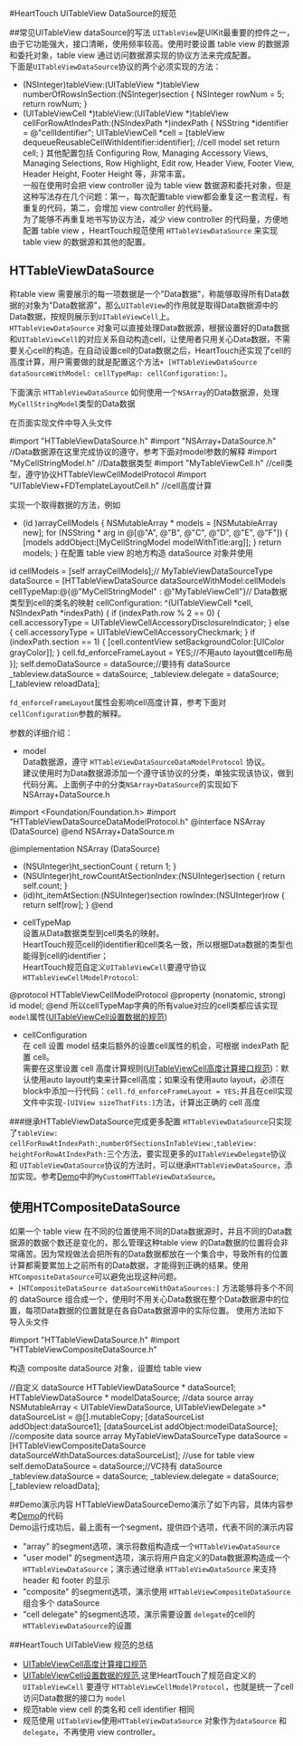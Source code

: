 #HeartTouch UITableView DataSource的规范

##常见UITableView dataSource的写法
`UITableView`是UIKit最重要的控件之一，由于它功能强大，接口清晰，使用频率较高。使用时要设置 table view 的数据源和委托对象，table view 通过访问数据源实现的协议方法来完成配置。  
下面是`UITableViewDataSource`协议的两个必须实现的方法：

- (NSInteger)tableView:(UITableView *)tableView numberOfRowsInSection:(NSInteger)section
{
NSInteger rowNum = 5;
return rowNum;
}
- (UITableViewCell *)tableView:(UITableView *)tableView cellForRowAtIndexPath:(NSIndexPath *)indexPath
{
NSString *identifier = @"cellIdentifier";
UITableViewCell *cell = [tableView dequeueReusableCellWithIdentifier:identifier];
//cell model set
return cell;
}
其他配置包括 Configuring Row, Managing Accessory Views, Managing Selections, Row Highlight, Edit row, Header View, Footer View, Header Height, Footer Height 等，非常丰富。  
一般在使用时会把 view controller 设为 table view 数据源和委托对象，但是这种写法存在几个问题：第一，每次配置table view都会重复这一套流程，有重复的代码，第二，会增加 view controller 的代码量。  
为了能够不再重复地书写协议方法，减少 view controller 的代码量，方便地配置 table view ，HeartTouch规范使用 `HTTableViewDataSource` 来实现 table view 的数据源和其他的配置。  

## HTTableViewDataSource
称table view 需要展示的每一项数据是一个"Data数据"，称能够取得所有Data数据的对象为"Data数据源"，那么`UITableView`的作用就是取得Data数据源中的Data数据，按规则展示到`UITableViewCell`上。  
`HTTableViewDataSource` 对象可以直接处理Data数据源，根据设置好的Data数据和`UITableViewCell`的对应关系自动构造cell，让使用者只用关心Data数据，不需要关心cell的构造。在自动设置cell的Data数据之后，HeartTouch还实现了cell的高度计算，用户需要做的就是配置这个方法`+ [HTTableViewDataSource dataSourceWithModel: cellTypeMap: cellConfiguration:]`。

下面演示 `HTTableViewDataSource` 如何使用一个`NSArray`的Data数据源，处理`MyCellStringModel`类型的Data数据  

在页面实现文件中导入头文件

#import "HTTableViewDataSource.h"
#import "NSArray+DataSource.h" //Data数据源在这里完成协议的遵守，参考下面对model参数的解释
#import "MyCellStringModel.h"	//Data数据类型
#import "MyTableViewCell.h"		//cell类型，遵守协议HTTableViewCellModelProtocol
#import "UITableView+FDTemplateLayoutCell.h"  //cell高度计算

实现一个取得数据的方法，例如

- (id <HTTableViewDataSourceDataModelProtocol>)arrayCellModels
{
NSMutableArray * models = [NSMutableArray new];
for (NSString * arg in @[@"A", @"B", @"C", @"D", @"E", @"F"]) {
[models addObject:[MyCellStringModel modelWithTitle:arg]];
}
return models;
}
在配置 table view 的地方构造 dataSource 对象并使用

id <HTTableViewDataSourceDataModelProtocol> cellModels = [self arrayCellModels];//
MyTableViewDataSourceType dataSource
= [HTTableViewDataSource dataSourceWithModel:cellModels
cellTypeMap:@{@"MyCellStringModel" : @"MyTableViewCell"}// Data数据类型到cell的类名的映射
cellConfiguration:
^(UITableViewCell *cell, NSIndexPath *indexPath) {
if (indexPath.row % 2 == 0) {
cell.accessoryType = UITableViewCellAccessoryDisclosureIndicator;
} else {
cell.accessoryType = UITableViewCellAccessoryCheckmark;
}
if (indexPath.section == 1) {
[cell.contentView setBackgroundColor:[UIColor grayColor]];
}
cell.fd_enforceFrameLayout = YES;//不用auto layout做cell布局
}];
self.demoDataSource = dataSource;//要持有 dataSource
_tableview.dataSource = dataSource;
_tableview.delegate = dataSource;
[_tableview reloadData];

`fd_enforceFrameLayout`属性会影响cell高度计算，参考下面对`cellConfiguration`参数的解释。 

参数的详细介绍：

*	model         
Data数据源，遵守 `HTTableViewDataSourceDataModelProtocol` 协议。   
建议使用时为Data数据源添加一个遵守该协议的分类，单独实现该协议，做到代码分离。上面例子中的分类`NSArray+DataSource`的实现如下  
NSArray+DataSource.h

#import <Foundation/Foundation.h>
#import "HTTableViewDataSourceDataModelProtocol.h"
@interface NSArray (DataSource) <HTTableViewDataSourceDataModelProtocol>
@end
NSArray+DataSource.m  

@implementation NSArray (DataSource)
- (NSUInteger)ht_sectionCount
{
return 1;
}
- (NSUInteger)ht_rowCountAtSectionIndex:(NSUInteger)section
{
return self.count;
}
- (id)ht_itemAtSection:(NSUInteger)section rowIndex:(NSUInteger)row
{
return self[row];
}
@end

*	cellTypeMap   
设置从Data数据类型到cell类名的映射。   
HeartTouch规范cell的identifier和cell类名一致，所以根据Data数据的类型也能得到cell的identifier；  
HeartTouch规范自定义`UITableViewCell`要遵守协议`HTTableViewCellModelProtocol`:

@protocol HTTableViewCellModelProtocol <NSObject>
@property (nonatomic, strong) id model;
@end
所以cellTypeMap字典的所有value对应的cell类都应该实现`model`属性([UITableViewCell设置数据的规范](https://git.hz.netease.com/hzzhangping/heartouch/blob/master/specification/ios/UITableViewCell%E8%AE%BE%E7%BD%AE%E6%95%B0%E6%8D%AE%E7%9A%84%E8%A7%84%E8%8C%83.md))  


*	cellConfiguration   
在 cell 设置 model 结束后额外的设置cell属性的机会，可根据 indexPath 配置 cell。  
需要在这里设置 cell 高度计算规则([UITableViewCell高度计算接口规范](https://git.hz.netease.com/hzzhangping/heartouch/blob/master/specification/ios/UITableViewCell%E9%AB%98%E5%BA%A6%E8%AE%A1%E7%AE%97%E6%8E%A5%E5%8F%A3%E8%A7%84%E8%8C%83.md))：默认使用auto layout约束来计算cell高度；如果没有使用auto layout，必须在block中添加一行代码：`cell.fd_enforceFrameLayout = YES;`并且在cell实现文件中实现`-[UIView sizeThatFits:]`方法，计算出正确的 cell 高度

###继承HTTableViewDataSource完成更多配置
`HTTableViewDataSource`只实现了`tableView: cellForRowAtIndexPath:`,`numberOfSectionsInTableView:`,`tableView: heightForRowAtIndexPath:`三个方法，要实现更多的`UITableViewDelegate`协议 和 `UITableViewDataSource`协议的方法时，可以继承`HTTableViewDataSource`，添加实现。参考[Demo](https://git.hz.netease.com/git/hzzhuzhiqiang/HTTableViewDataSourceDemo.git)中的`MyCustomHTTableViewDataSource`。

## 使用HTCompositeDataSource
如果一个 table view 在不同的位置使用不同的Data数据源时，并且不同的Data数据源的数据个数还是变化的，那么管理这种table view 的Data数据的位置将会非常痛苦。因为常规做法会把所有的Data数据都放在一个集合中，导致所有的位置计算都需要累加上之前所有的Data数据，才能得到正确的结果。使用`HTCompositeDataSource`可以避免出现这种问题。  
`+ [HTCompositeDataSource dataSourceWithDataSources:]` 方法能够将多个不同的 dataSource 组合成一个，使用时不用关心Data数据在整个Data数据源中的位置，每项Data数据的位置就是在各自Data数据源中的实际位置。
使用方法如下  
导入头文件

#import "HTTableViewDataSource.h"
#import "HTTableViewCompositeDataSource.h"

构造 composite dataSource 对象，设置给 table view

//自定义 dataSource
HTTableViewDataSource * dataSource1;
HTTableViewDataSource * modelDataSource;
//data source array
NSMutableArray < UITableViewDataSource, UITableViewDelegate >* dataSourceList = @[].mutableCopy;
[dataSourceList addObject:dataSource1];
[dataSourceList addObject:modelDataSource];
//composite data source array
MyTableViewDataSourceType dataSource
= [HTTableViewCompositeDataSource dataSourceWithDataSources:dataSourceList];
//use for table view
self.demoDataSource = dataSource;//VC持有 dataSource
_tableview.dataSource = dataSource;
_tableview.delegate = dataSource;
[_tableview reloadData];

##Demo演示内容
HTTableViewDataSourceDemo演示了如下内容，具体内容参考[Demo](https://git.hz.netease.com/git/hzzhuzhiqiang/HTTableViewDataSourceDemo.git)的代码  
Demo运行成功后，最上面有一个segment，提供四个选项，代表不同的演示内容  

*	"array" 的segment选项，演示将数组构造成一个`HTTableViewDataSource`
*	"user model" 的segment选项，演示将用户自定义的Data数据源构造成一个`HTTableViewDataSource`；演示通过继承 `HTTableViewDataSource` 来支持header 和 footer 的显示
*	"composite" 的segment选项，演示使用 `HTTableViewCompositeDataSource` 组合多个 dataSource
*	"cell delegate" 的segment选项，演示需要设置 `delegate`的cell的`HTTableViewDataSource`的设置

##HeartTouch UITableView 规范的总结

-	[UITableViewCell高度计算接口规范](https://git.hz.netease.com/hzzhangping/heartouch/blob/master/specification/ios/UITableViewCell%E9%AB%98%E5%BA%A6%E8%AE%A1%E7%AE%97%E6%8E%A5%E5%8F%A3%E8%A7%84%E8%8C%83.md)
-	[UITableViewCell设置数据的规范](https://git.hz.netease.com/hzzhangping/heartouch/blob/master/specification/ios/UITableViewCell%E8%AE%BE%E7%BD%AE%E6%95%B0%E6%8D%AE%E7%9A%84%E8%A7%84%E8%8C%83.md),这里HeartTouch了规范自定义的`UITableViewCell` 要遵守 `HTTableViewCellModelProtocol`，也就是统一了cell访问Data数据的接口为 `model`
-	规范table view cell 的类名和 cell identifier 相同
-	规范使用 `UITableView`使用`HTTableViewDataSource` 对象作为`dataSource` 和 `delegate`，不再使用 view controller。
